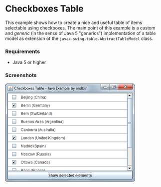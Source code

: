 # Checkboxes Table

This example shows how to create a nice and useful table of items selectable
using checkboxes. The main point of this example is a custom and *generic*
(in the sense of Java 5 "generics") implementation of a table model as extension
of the `javax.swing.table.AbstractTableModel` class.

### Requirements

* Java 5 or higher

### Screenshots

![Screenshot 1](screenshot-01.png "Screenshot 1")
